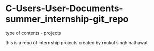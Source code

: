 # C-Users-User-Documents-summer_internship-git_repo
type of contents - projects

this is a repo of internship projects created by mukul singh nathawat.
